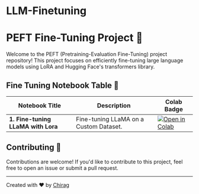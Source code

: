 # LLM-Finetuning

# PEFT Fine-Tuning Project 🚀

Welcome to the PEFT (Pretraining-Evaluation Fine-Tuning) project repository! This project focuses on efficiently fine-tuning large language models using LoRA and Hugging Face's transformers library.

<!-- ![](https://huggingface.co/datasets/trl-internal-testing/example-images/resolve/main/images/trl_overview.png) -->

## Fine Tuning Notebook Table 📑

| Notebook Title                                                                                               | Description                                                                                                                                                                                   | Colab Badge                                                                                                                                                                                                                         |
| ------------------------------------------------------------------------------------------------------------ | --------------------------------------------------------------------------------------------------------------------------------------------------------------------------------------------- | ----------------------------------------------------------------------------------------------------------------------------------------------------------------------------------------------------------------------------------- |
| **1. Fine-tuning LLaMA with Lora**                              | Fine-tuning LLaMA on a Custom Dataset.                                                                                                 | [![Open in Colab](https://colab.research.google.com/assets/colab-badge.svg)](https://github.com/chiragjoshi12/LLM-Finetuning/blob/main/Fine_Tune_Llama_2_with_LoRa.ipynb) |

## Contributing 🤝

Contributions are welcome! If you'd like to contribute to this project, feel free to open an issue or submit a pull request.

<!-- ## License 📝

This project is licensed under the [MIT License](LICENSE). -->

---

Created with ❤️ by [Chirag](https://github.com/chiragjoshi12)
